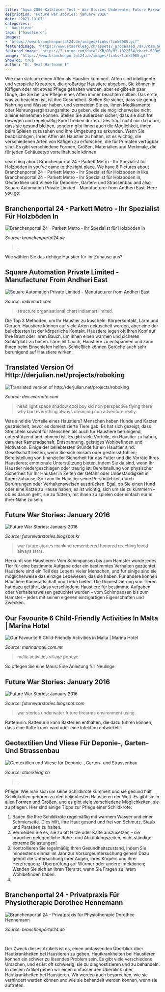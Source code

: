 ```yaml
---
title: "Aqua 2000 Kalklöser Test ~ War Stories Underwater Future Firearms Environment Using"
description: "Future war stories: january 2016"
date: "2021-10-07"
categories:
- "haustiere"
tags: ["haustiere"]
images:
- "https://www.branchenportal24.de/images/links/link5985.gif"
featuredImage: "https://www.staerkleag.ch/assets/_processed_/a/3/csm_Geotextilien_2_8fcf235355.jpg"
featured_image: "https://2.imimg.com/data2/KB/OR/MY-1822554/chart-500x500.gif"
image: "https://www.branchenportal24.de/images/links/link5985.gif"
ShowToc: true
author: "Dr. Neal Hartmann I"
---
```



Wie man sich um einen Affen als Haustier kümmert.
Affen sind intelligente und verspielte Kreaturen, die großartige Haustiere abgeben. Sie können in Käfigen oder mit etwas Pflege gehalten werden, aber es gibt ein paar Dinge, die Sie bei der Pflege eines Affen immer beachten sollten.
Das erste, was zu beachten ist, ist ihre Gesundheit. Stellen Sie sicher, dass sie genug Nahrung und Wasser haben, und vermeiden Sie es, ihnen Medikamente oder Nahrungsergänzungsmittel zu geben, die sie möglicherweise nicht alleine einnehmen können. Stellen Sie außerdem sicher, dass sie sich frei bewegen und regelmäßig Sport treiben dürfen. Dies trägt nicht nur dazu bei, dass sie gesund bleiben, sondern gibt Ihnen auch die Möglichkeit, ihnen beim Spielen zuzusehen und ihre Umgebung zu erkunden.
Wenn Sie beabsichtigen, Ihren Affen als Haustier zu halten, ist es wichtig, die verschiedenen Arten von Käfigen zu erforschen, die für Primaten verfügbar sind. Es gibt verschiedene Formen, Größen, Materialien und Merkmale, die für jeden Gehäusetyp vorteilhaft sein können.

	

		
searching about Branchenportal 24 - Parkett Metro - Ihr Spezialist für Holzböden in you've came to the right place. We have 8 Pictures about Branchenportal 24 - Parkett Metro - Ihr Spezialist für Holzböden in like Branchenportal 24 - Parkett Metro - Ihr Spezialist für Holzböden in, Geotextilien und Vliese für Deponie-, Garten- und Strassenbau and also Square Automation Private Limited - Manufacturer from Andheri East. Here you go:
		
    
## Branchenportal 24 - Parkett Metro - Ihr Spezialist Für Holzböden In

<img loading=lazy src="https://www.branchenportal24.de/images/links/link5985.gif" onerror="this.onerror=null;this.src='https://tse3.mm.bing.net/th?id=OIP.o9wAlj7sXR15c7WlnorfFAHaJ5&amp;pid=15.1';" alt="Branchenportal 24 - Parkett Metro - Ihr Spezialist für Holzböden in">

_Source: branchenportal24.de_

>. 

	

Wie wählen Sie das richtige Haustier für Ihr Zuhause aus?

    
## Square Automation Private Limited - Manufacturer From Andheri East

<img loading=lazy src="https://2.imimg.com/data2/KB/OR/MY-1822554/chart-500x500.gif" onerror="this.onerror=null;this.src='https://tse3.mm.bing.net/th?id=OIP.qvZ6dEkTaZjvARiTlqYEnAHaDx&amp;pid=15.1';" alt="Square Automation Private Limited - Manufacturer from Andheri East">

_Source: indiamart.com_

>structure organisational chart indiamart limited. 

	

Die Top 3 Methoden, um Ihr Haustier zu kuscheln: Körperkontakt, Lärm und Geruch.
Haustiere können auf viele Arten gekuschelt werden, aber eine der beliebtesten ist der körperliche Kontakt. Haustiere legen oft ihren Kopf auf Ihre Brust oder Ihren Bauch, um ihnen einen warmen und sicheren Schlafplatz zu bieten. Lärm hilft auch, Haustiere zu entspannen und kann ihnen beim Einschlafen helfen. Schließlich können Gerüche auch sehr beruhigend auf Haustiere wirken.

    
## Translated Version Of Http://derjulian.net/projects/roboking

<img loading=lazy src="http://www.woostercollective.com/streetartufo.jpg" onerror="this.onerror=null;this.src='https://tse2.mm.bing.net/th?id=OIP.7NZHf61eD4H86LL2QYpqOQHaE3&amp;pid=15.1';" alt="Translated version of http://derjulian.net/projects/roboking">

_Source: dev.evernote.com_

>head light space shadow cool boy kid non perspective flying there why bad everything always dreaming con adventure really. 

	

Was sind die Vorteile eines Haustiers?
Menschen haben Hunde und Katzen gestreichelt, bevor es domestizierte Tiere gab. Es hat sich gezeigt, dass Streicheln sowohl für Menschen als auch für Haustiere beruhigend, unterstützend und lohnend ist. Es gibt viele Vorteile, ein Haustier zu haben, darunter Kameradschaft, Entspannung, geistiges Wohlbefinden und Motivation. Einige der beliebtesten Gründe für ein Haustier sind: Gesellschaft leisten, wenn Sie sich einsam oder gestresst fühlen; Bereitstellung von finanzieller Sicherheit für das Futter und die Vorräte Ihres Haustieres; emotionale Unterstützung bieten, indem Sie da sind, wenn Ihr Haustier niedergeschlagen oder traurig ist; Bereitstellung von physischer Sicherheit für Ihr Haustier in Zeiten der Gefahr oder Unbeständigkeit in Ihrem Zuhause; So kann Ihr Haustier seine Persönlichkeit durch Berührungen oder Verhaltensweisen ausdrücken. Egal, ob Sie einen Hund oder eine Katze zu Hause haben, es ist wichtig, sich um sie zu kümmern – ob es darum geht, sie zu füttern, mit ihnen zu spielen oder einfach nur in ihrer Nähe zu sein.

    
## Future War Stories: January 2016

<img loading=lazy src="https://3.bp.blogspot.com/-EI4JuLJdRY4/Vqpq7BH8csI/AAAAAAABWME/X9p1mAZXyYI/s1600/bp1.jpg" onerror="this.onerror=null;this.src='https://tse1.mm.bing.net/th?id=OIP.4fYW8xXupRNNesAw7igNLQHaE9&amp;pid=15.1';" alt="Future War Stories: January 2016">

_Source: futurewarstories.blogspot.kr_

>war future stories mankind remembered honored reaching loved always stars. 

	

Herkunft von Haustieren: Vom Schimpansen bis zum Hamster wurde jedes Tier für eine bestimmte Aufgabe oder ein bestimmtes Verhalten gezüchtet.
Haustiere sind ein Teil des Lebens vieler Menschen, und für einige sind sie möglicherweise das einzige Lebewesen, das sie haben. Für andere können Haustiere Kameradschaft und Liebe bieten. Die Domestizierung von Tieren hat dazu geführt, dass verschiedene Haustiere für bestimmte Aufgaben oder Verhaltensweisen gezüchtet wurden – vom Schimpansen bis zum Hamster – jedes mit seinen eigenen einzigartigen Eigenschaften und Zwecken.

    
## Our Favourite 6 Child-Friendly Activities In Malta | Marina Hotel

<img loading=lazy src="http://www.marinahotel.com.mt/wp-content/uploads/Popeye-Village-23.jpg" onerror="this.onerror=null;this.src='https://tse2.mm.bing.net/th?id=OIP.0zHxqZPrqwAa-D8vezgbaAHaEP&amp;pid=15.1';" alt="Our Favourite 6 Child-Friendly Activities in Malta | Marina Hotel">

_Source: marinahotel.com.mt_

>malta activities village popeye. 

	

So pflegen Sie eine Maus: Eine Anleitung für Neulinge

    
## Future War Stories: January 2016

<img loading=lazy src="https://3.bp.blogspot.com/-9sCrpS1INZk/VqFAJdKZV9I/AAAAAAABWEE/jQ6Ku62NYwI/s320/7fd62b14-fe04-4594-9e5e-dd605bc143e3.gif" onerror="this.onerror=null;this.src='https://tse4.mm.bing.net/th?id=OIP.zcxaoI9RoxN0OJyB3XASfgAAAA&amp;pid=15.1';" alt="Future War Stories: January 2016">

_Source: futurewarstories.blogspot.com_

>war stories underwater future firearms environment using. 

	

Rattenurin: Rattenurin kann Bakterien enthalten, die dazu führen können, dass eine Ratte krank wird oder eine Infektion entwickelt.

    
## Geotextilien Und Vliese Für Deponie-, Garten- Und Strassenbau

<img loading=lazy src="https://www.staerkleag.ch/assets/_processed_/a/3/csm_Geotextilien_2_8fcf235355.jpg" onerror="this.onerror=null;this.src='https://tse1.mm.bing.net/th?id=OIP.dzARyJ_cIKLQ-k3ap8otrAHaDz&amp;pid=15.1';" alt="Geotextilien und Vliese für Deponie-, Garten- und Strassenbau">

_Source: staerkleag.ch_

>. 

	

Pflege: Wie man sich um seine Schildkröte kümmert und sie gesund hält
Schildkröten gehören zu den beliebtesten Haustieren der Welt. Es gibt sie in allen Formen und Größen, und es gibt viele verschiedene Möglichkeiten, sie zu pflegen. Hier sind einige Tipps zur Pflege einer Schildkröte:
1. Baden Sie Ihre Schildkröte regelmäßig mit warmem Wasser und einer Schmierseife. Dies hilft, ihre Haut gesund und frei von Schmutz, Staub und Parasiten zu halten.
2. Vermeiden Sie es, sie zu oft Hitze oder Kälte auszusetzen – sie brauchen gelegentliche Ruhe- und Abkühlungszeiten, nicht ständige extreme Belastungen!
3. Kontrollieren Sie regelmäßig Ihren Gesundheitszustand, indem Sie mindestens einmal im Jahr zur Vorsorgeuntersuchung gehen! Dazu gehört die Untersuchung ihrer Augen, ihres Körpers und ihrer Herzfrequenz; Überprüfung auf Würmer oder andere Infektionen; Wenden Sie sich an Ihren Tierarzt, wenn Sie Fragen zu ihrem Wohlbefinden haben.
4.

    
## Branchenportal 24 - Privatpraxis Für Physiotherapie Dorothee Hennemann

<img loading=lazy src="https://www.branchenportal24.de/images/links/link202.jpg" onerror="this.onerror=null;this.src='https://tse1.mm.bing.net/th?id=OIP.oZ0gBkBmowqt2bqX8fyDRwHaKF&amp;pid=15.1';" alt="Branchenportal 24 - Privatpraxis für Physiotherapie Dorothee Hennemann">

_Source: branchenportal24.de_

>. 

	

Der Zweck dieses Artikels ist es, einen umfassenden Überblick über Hautkrankheiten bei Haustieren zu geben.
Hautkrankheiten bei Haustieren können ein schwer zu lösendes Problem sein. Es gibt viele verschiedene Ursachen, und es ist oft schwierig, sie zu diagnostizieren und zu behandeln. In diesem Artikel geben wir einen umfassenden Überblick über Hautkrankheiten bei Haustieren. Wir werden auch besprechen, wie sie verhindert werden können und wie sie behandelt werden können, wenn sie auftreten.

